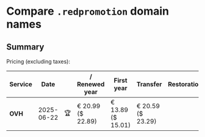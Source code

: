 # Compare `.redpromotion` domain names

## Summary

Pricing (excluding taxes):

| Service | Date |  | / Renewed year | First year | Transfer | Restoration |
|--|--|--|--|--|--|--|
| **OVH** | 2025-06-22 | 🏆 | € 20.99<br>($ 22.89) | € 13.89<br>($ 15.01) | € 20.59<br>($ 23.29) |  |

